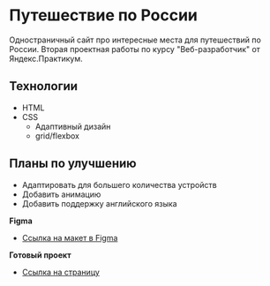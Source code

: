 # Путешествие по России

Одностраничный сайт про интересные места для путешествий по России. Вторая проектная работы по курсу "Веб-разработчик" от Яндекс.Практикум.

## Технологии

* HTML
* CSS
  - Адаптивный дизайн
  - grid/flexbox

## Планы по улучшению

* Адаптировать для большего количества устройств
* Добавить анимацию
* Добавить поддержку английского языка


**Figma**

* [Ссылка на макет в Figma](https://www.figma.com/file/5S2WSbEFL6awjVWJ0NWL8Q/Sprint-3_-Russia-_-desktop-mobile?node-id=28503%3A0)

**Готовый проект**

* [Ссылка на страницу]()